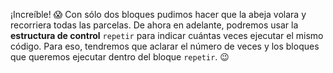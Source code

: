 ¡Increíble! :scream: Con sólo dos bloques pudimos hacer que la abeja volara y recorriera todas las parcelas.  De ahora en adelante, podremos usar la **estructura de control** `repetir` para indicar cuántas veces ejecutar el mismo código. Para eso,  tendremos que aclarar el número de veces y los bloques que queremos ejecutar dentro del bloque `repetir`. :wink: